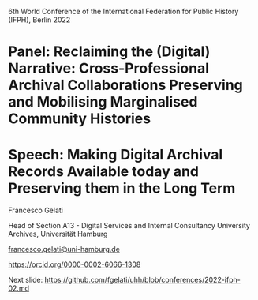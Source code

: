 6th World Conference of the International Federation for Public History (IFPH), Berlin 2022
# Panel: Reclaiming the (Digital) Narrative: Cross-Professional Archival Collaborations Preserving and Mobilising Marginalised Community Histories 
# Speech: Making Digital Archival Records Available today and Preserving them in the Long Term 
Francesco Gelati

Head of Section A13 - Digital Services and Internal Consultancy
University Archives, Universität Hamburg 

francesco.gelati@uni-hamburg.de

https://orcid.org/0000-0002-6066-1308

Next slide: https://github.com/fgelati/uhh/blob/conferences/2022-ifph-02.md
